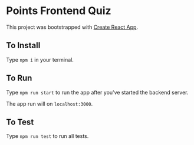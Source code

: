 # Points Frontend Quiz

This project was bootstrapped with [Create React App](https://github.com/facebook/create-react-app).

## To Install

Type `npm i` in your terminal.

## To Run

Type `npm run start` to run the app after you've started the backend server.

The app run will on `localhost:3000`.

## To Test

Type `npm run test` to run all tests.
